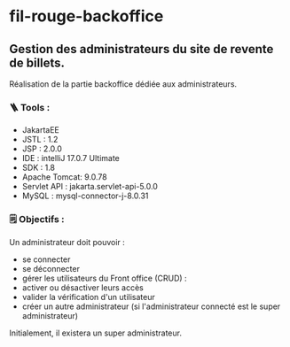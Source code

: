 # fil-rouge-backoffice

## Gestion des administrateurs du site de revente de billets.

Réalisation de la partie backoffice dédiée aux administrateurs.

### :ladder: Tools : 
* JakartaEE
* JSTL : 1.2
* JSP : 2.0.0
* IDE : intelliJ 17.0.7 Ultimate
* SDK : 1.8
* Apache Tomcat: 9.0.78
* Servlet API : jakarta.servlet-api-5.0.0
* MySQL : mysql-connector-j-8.0.31

### :spiral_notepad: Objectifs :

Un administrateur doit pouvoir : 
* se connecter
* se déconnecter
* gérer les utilisateurs du Front office (CRUD) :
* activer ou désactiver leurs accès
* valider la vérification d'un utilisateur
* créer un autre administrateur (si l'administrateur connecté est le super administrateur)

Initialement, il existera un super administrateur.
